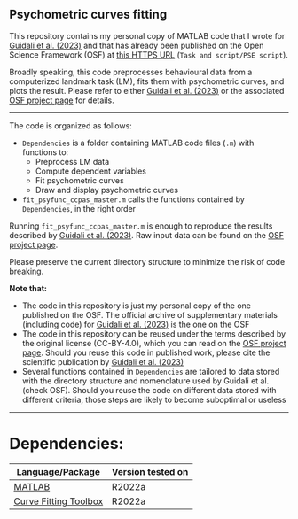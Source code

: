 ## **Psychometric curves fitting** ##

This repository contains my personal copy of MATLAB code that I wrote for [Guidali et al. (2023)](https://www.sciencedirect.com/science/article/pii/S0010945223002216) and that has already been published on the Open Science Framework (OSF) at [this HTTPS URL](https://osf.io/6mypr/) (`Task and script/PSE script`). 

Broadly speaking, this code preprocesses behavioural data from a computerized landmark task (LM), fits them with psychometric curves, and plots the result. Please refer to either [Guidali et al. (2023)](https://www.sciencedirect.com/science/article/pii/S0010945223002216) or the associated [OSF project page](https://osf.io/6mypr/) for details. 

---

The code is organized as follows:
- `Dependencies` is a folder containing MATLAB code files (`.m`) with functions to:
    - Preprocess LM data
    - Compute dependent variables 
    - Fit psychometric curves
    - Draw and display psychometric curves
- `fit_psyfunc_ccpas_master.m` calls the functions contained by `Dependencies`, in the right order

Running `fit_psyfunc_ccpas_master.m` is enough to reproduce the results described by [Guidali et al. (2023)](https://www.sciencedirect.com/science/article/pii/S0010945223002216). Raw input data can be found on the [OSF project page](https://osf.io/6mypr/). 

Please preserve the current directory structure to minimize the risk of code breaking. 

**Note that:** 

- The code in this repository is just my personal copy of the one published on the OSF. The official archive of supplementary materials (including code) for [Guidali et al. (2023)](https://www.sciencedirect.com/science/article/pii/S0010945223002216) is the one on the OSF
- The code in this repository can be reused under the terms described by the original license (CC-BY-4.0), which you can read on the [OSF project page](https://osf.io/6mypr/). Should you reuse this code in published work, please cite the scientific publication by [Guidali et al. (2023)](https://www.sciencedirect.com/science/article/pii/S0010945223002216) 
- Several functions contained in `Dependencies` are tailored to data stored with the directory structure and nomenclature used by Guidali et al. (check OSF). Should you reuse the code on different data stored with different criteria, those steps are likely to become suboptimal or useless 

---

# **Dependencies:**

| Language/Package | Version tested on | 
|------------------|-------------------|
|[MATLAB](https://www.mathworks.com/products/MATLAB.html) | R2022a | 
|[Curve Fitting Toolbox](https://www.mathworks.com/help/curvefit/?s_tid=srchbrcm) | R2022a | 